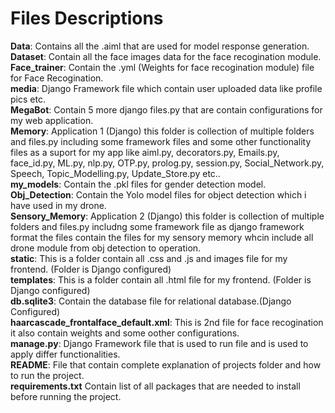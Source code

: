 # Files Descriptions
**Data**: Contains all the .aiml that are used for model response generation.</br>
**Dataset**: Contain all the face images data for the face recogination module.</br>
**Face_trainer**: Contain the .yml (Weights for face recogination module) file for Face Recogination.</br>
**media**: Django Framework file which contain user uploaded data like profile pics etc.</br>
**MegaBot**: Contain 5 more django files.py that are contain configurations for my web application.</br>
**Memory**:  Application 1 (Django) this folder is collection of multiple folders and files.py including some framework files and some other functionality files as a suport for my app like aiml.py, decorators.py, Emails.py, face_id.py, ML.py, nlp.py, OTP.py, prolog.py, session.py, Social_Network.py, Speech, Topic_Modelling.py, Update_Store.py etc..</br>
**my_models**: Contain the .pkl files for gender detection model.</br>
**Obj_Detection**: Contain the Yolo model files for object detection which i have used in my drone.</br>
**Sensory_Memory**: Application 2 (Django) this folder is collection of multiple folders and files.py includng some framework file as django framework format the files contain the files for my sensory memory whcin include all drone module from obj detection to operation.</br>
**static**: This is a folder contain all .css and .js and images file for my frontend. (Folder is Django configured)</br>
**templates**: This is a folder contain all .html file for my frontend. (Folder is Django configured)</br>
**db.sqlite3**: Contain the database file for relational database.(Django Configured)</br>
**haarcascade_frontalface_default.xml**: This is 2nd file for face recogination it also contain weights and some oother configurations.</br>
**manage.py**: Django Framework file that is used to run file and is used to apply differ functionalities.</br>
**README**: File that contain complete explanation of projects folder and how to run the project.</br>
**requirements.txt** Contain list of all packages that are needed to install before running the project.</br>



